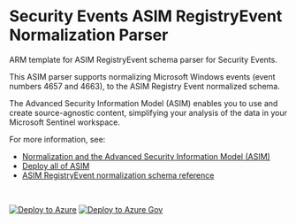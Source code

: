 # Security Events ASIM RegistryEvent Normalization Parser

ARM template for ASIM RegistryEvent schema parser for Security Events.

This ASIM parser supports normalizing Microsoft Windows events (event numbers 4657 and 4663), to the ASIM Registry Event normalized schema.


The Advanced Security Information Model (ASIM) enables you to use and create source-agnostic content, simplifying your analysis of the data in your Microsoft Sentinel workspace.

For more information, see:

- [Normalization and the Advanced Security Information Model (ASIM)](https://aka.ms/AboutASIM)
- [Deploy all of ASIM](https://aka.ms/DeployASIM)
- [ASIM RegistryEvent normalization schema reference](https://aka.ms/ASimRegistryEventDoc)

<br>

[![Deploy to Azure](https://aka.ms/deploytoazurebutton)](https://portal.azure.com/#create/Microsoft.Template/uri/https%3A%2F%2Fraw.githubusercontent.com%2FAzure%2FAzure-Sentinel%2Fmaster%2FParsers%2FASimRegistryEvent%2FARM%2FvimRegistryEventMicrosoftWindowsEvent%2FvimRegistryEventMicrosoftWindowsEvent.json) [![Deploy to Azure Gov](https://aka.ms/deploytoazuregovbutton)](https://portal.azure.us/#create/Microsoft.Template/uri/https%3A%2F%2Fraw.githubusercontent.com%2FAzure%2FAzure-Sentinel%2Fmaster%2FParsers%2FASimRegistryEvent%2FARM%2FvimRegistryEventMicrosoftWindowsEvent%2FvimRegistryEventMicrosoftWindowsEvent.json)
